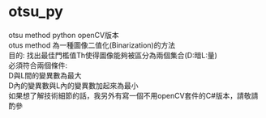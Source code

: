 # otsu_py
otsu method python openCV版本    
otus method 為一種圖像二值化(Binarization)的方法    
目的: 找出最佳門檻值Th使得圖像能夠被區分為兩個集合(D:暗L:量)    
必須符合兩個條件:    
D與L間的變異數為最大    
D內的變異數與L內的變異數加起來為最小    
如果想了解技術細節的話，我另外有寫一個不用openCV套件的C#版本，請敬請酌參

